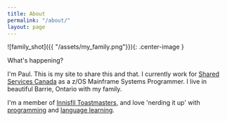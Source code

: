 ```yaml
---
title: About
permalink: "/about/"
layout: page
---
```


![family_shot]({{ "/assets/my_family.png"}}){: .center-image }

What's happening?

I'm Paul. This is my site to share this and that. I currently work for [Shared Services Canada](https://en.wikipedia.org/wiki/Shared_Services_Canada) as a z/OS Mainframe Systems Programmer. I live in beautiful Barrie, Ontario with my family.

I'm a member of [Innisfil Toastmasters](http://innisfiltoastmasters.org), and love 'nerding it up' with [programming](https://github.com/paulywill) and [language learning](https://www.duolingo.com/profile/paulywill).
